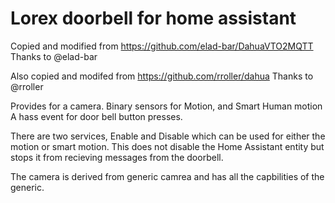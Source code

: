 # Lorex doorbell for home assistant

Copied and modified from https://github.com/elad-bar/DahuaVTO2MQTT
Thanks to @elad-bar

Also copied and modifed from https://github.com/rroller/dahua
Thanks to @rroller

Provides for a camera.
Binary sensors for Motion, and Smart Human motion
A hass event for door bell button presses.

There are two services, Enable and Disable which can be used for either the motion or smart motion.  This does not disable the Home Assistant entity but stops it from recieving messages from the doorbell.

The camera is derived from generic camrea and has all the capbilities of the generic.


